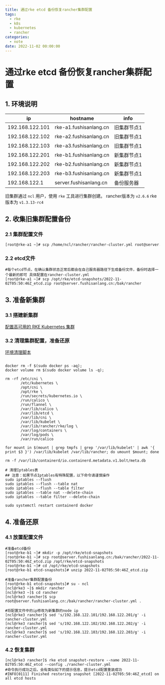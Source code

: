 ```yaml
---
title: 通过rke etcd 备份恢复rancher集群配置
tags:
  - rke
  - k8s
  - kubernetes
  - rancher
categories:
  - note
date: 2022-11-02 00:00:00
---
```



# 通过rke etcd 备份恢复rancher集群配置

## 1. 环境说明
ip|hostname|info
-|-|-
192.168.122.101|rke-a1.fushisanlang.cn|旧集群节点1
192.168.122.102|rke-a2.fushisanlang.cn|旧集群节点1
192.168.122.103|rke-a3.fushisanlang.cn|旧集群节点1
192.168.122.201|rke-b1.fushisanlang.cn|新集群节点1
192.168.122.202|rke-b2.fushisanlang.cn|新集群节点1
192.168.122.203|rke-b3.fushisanlang.cn|新集群节点1
192.168.122.1|server.fushisanlang.cn|备份服务器

旧集群通过 `ncl` 用户，使用 `rke` 工具进行集群创建。
rancher版本为 `v2.6.6`
rke版本为 `v1.3.13-rc4`


## 2. 收集旧集群配置备份
### 2.1 集群配置文件
```bash
[root@rke-a1 ~]# scp /home/ncl/rancher/rancher-cluster.yml root@server.fushisanlang.cn:/bak/rancher
```
### 2.2 etcd文件
```shell
#每个etcd节点，在确认集群状态正常后都会在自己服务器路径下生成备份文件，备份时选择一个最新的即可 具体配置在rancher-cluster.yml 
[root@rke-a1 ~]# scp /opt/rke/etcd-snapshots/2022-11-02T05:50:46Z_etcd.zip root@server.fushisanlang.cn:/bak/rancher
```

## 3. 准备新集群
### 3.1 搭建新集群
[配置高可用的 RKE Kubernetes 集群](https://docs.ranchermanager.rancher.io/zh/how-to-guides/new-user-guides/kubernetes-cluster-setup/rke1-for-rancher)

### 3.2 清理集群配置，准备还原


[环境清理脚本](https://docs.rancher.cn/docs/rancher2/cluster-admin/cleaning-cluster-nodes/_index)
```shell

docker rm -f $(sudo docker ps -aq);
docker volume rm $(sudo docker volume ls -q);

rm -rf /etc/cni \
       /etc/kubernetes \
       /opt/cni \
       /opt/rke \
       /run/secrets/kubernetes.io \
       /run/calico \
       /run/flannel \
       /var/lib/calico \
       /var/lib/etcd \
       /var/lib/cni \
       /var/lib/kubelet \
       /var/lib/rancher/rke/log \
       /var/log/containers \
       /var/log/pods \
       /var/run/calico

for mount in $(mount | grep tmpfs | grep '/var/lib/kubelet' | awk '{ print $3 }') /var/lib/kubelet /var/lib/rancher; do umount $mount; done

rm -f /var/lib/containerd/io.containerd.metadata.v1.bolt/meta.db

# 清理Iptables表
## 注意：如果节点Iptables有特殊配置，以下命令请谨慎操作
sudo iptables --flush
sudo iptables --flush --table nat
sudo iptables --flush --table filter
sudo iptables --table nat --delete-chain
sudo iptables --table filter --delete-chain
 
sudo systemctl restart containerd docker
```

## 4. 准备还原

### 4.1 放置配置文件
```shell 
#准备etcd备份
[root@rke-b1 ~]# mkdir -p /opt/rke/etcd-snapshots
[root@rke-b1 ~]# scp root@server.fushisanlang.cn:/bak/rancher/2022-11-02T05:50:46Z_etcd.zip /opt/rke/etcd-snapshots
[root@rke-b1 ~]# cd /opt/rke/etcd-snapshots
[root@rke-b1 etcd-snapshots]# unzip 2022-11-02T05:50:46Z_etcd.zip

#准备rancher集群配置备份
[root@rke-b1 etcd-snapshots]# su - ncl
[ncl@rke3 ~]$ mkdir rancher
[ncl@rke3 ~]$ cd rancher
[ncl@rke3 rancher]$ scp root@server.fushisanlang.cn:/bak/rancher/rancher-cluster.yml .

#将配置文件中的ip修改为新集群的node ip
[ncl@rke3 rancher]$ sed 's/192.168.122.101/192.168.122.201/g' -i rancher-cluster.yml
[ncl@rke3 rancher]$ sed 's/192.168.122.102/192.168.122.202/g' -i rancher-cluster.yml
[ncl@rke3 rancher]$ sed 's/192.168.122.103/192.168.122.203/g' -i rancher-cluster.yml

```
### 4.2 恢复集群
```shell
[ncl@rke3 rancher]$ rke etcd snapshot-restore --name 2022-11-02T05:50:46Z_etcd --config ./rancher-cluster.yml
#命令执行成功之后，会有类似如下的提示信息，提示etcd配置重装成功
#INFO[0111] Finished restoring snapshot [2022-11-02T05:50:46Z_etcd] on all etcd hosts 
```

